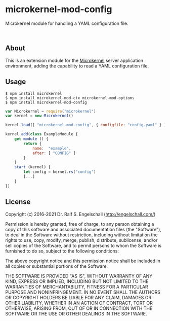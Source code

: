 
microkernel-mod-config
======================

Microkernel module for handling a YAML configuration file.

<p/>
<img src="https://nodei.co/npm/microkernel-mod-config.png?downloads=true&stars=true" alt=""/>

<p/>
<img src="https://david-dm.org/rse/microkernel-mod-config.png" alt=""/>

About
-----

This is an extension module for the
[Microkernel](http://github.com/rse/microkernel) server
application environment, adding the capability to read
a YAML configuration file.

Usage
-----

```shell
$ npm install microkernel
$ npm install microkernel-mod-ctx microkernel-mod-options
$ npm install microkernel-mod-config
```

```js
var Microkernel = require("microkernel")
var kernel = new Microkernel()

kernel.load([ "microkernel-mod-config", { configfile: "config.yaml" } ])

kernel.add(class ExampleModule {
    get module () {
        return {
            name:  "example",
            after: [ "CONFIG" ]
        }
    }
    start (kernel) {
        let config = kernel.rs("config")
        [...]
    }
})
```

License
-------

Copyright (c) 2016-2021 Dr. Ralf S. Engelschall (http://engelschall.com/)

Permission is hereby granted, free of charge, to any person obtaining
a copy of this software and associated documentation files (the
"Software"), to deal in the Software without restriction, including
without limitation the rights to use, copy, modify, merge, publish,
distribute, sublicense, and/or sell copies of the Software, and to
permit persons to whom the Software is furnished to do so, subject to
the following conditions:

The above copyright notice and this permission notice shall be included
in all copies or substantial portions of the Software.

THE SOFTWARE IS PROVIDED "AS IS", WITHOUT WARRANTY OF ANY KIND,
EXPRESS OR IMPLIED, INCLUDING BUT NOT LIMITED TO THE WARRANTIES OF
MERCHANTABILITY, FITNESS FOR A PARTICULAR PURPOSE AND NONINFRINGEMENT.
IN NO EVENT SHALL THE AUTHORS OR COPYRIGHT HOLDERS BE LIABLE FOR ANY
CLAIM, DAMAGES OR OTHER LIABILITY, WHETHER IN AN ACTION OF CONTRACT,
TORT OR OTHERWISE, ARISING FROM, OUT OF OR IN CONNECTION WITH THE
SOFTWARE OR THE USE OR OTHER DEALINGS IN THE SOFTWARE.

